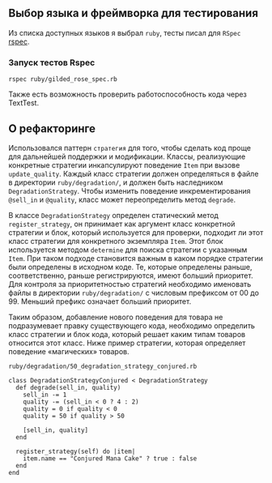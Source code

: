 ## Выбор языка и фреймворка для тестирования
Из списка доступных языков я выбрал `ruby`, тесты писал для `RSpec`
[rspec](http://rspec.info/).

### Запуск тестов Rspec
```
rspec ruby/gilded_rose_spec.rb
```
Также есть возможность проверить работоспособность кода через
TextTest.

## О рефакторинге

Использовался паттерн `стратегия` для того, чтобы сделать код проще
для дальнейшей поддержки и модификации. Классы, реализующие конкретные
стратегии инкапсулируют поведение `Item` при вызове
`update_quality`. Каждый класс стратегии должен определяться в файле в
директории `ruby/degradation/`, и должен быть наследником
`DegradationStrategy`. Чтобы изменить поведение инкрементирования
`@sell_in` и `@quality`, класс может переопределить метод `degrade`.

В классе `DegradationStrategy` определен статический метод
`register_strategy`, он принимает как аргумент класс конкретной
стратегии и блок, который используется для проверки, подходит ли этот
класс стратегии для конкретного экземпляра `Item`. Этот блок
иcпользуется методом `determine` для поиска стратегии с указанным
`Item`. При таком подходе становится важным в каком порядке стратегии
были определены в исходном коде. Те, которые определены раньше,
соответственно, раньше регистрируются, имеют больший приоритет. Для
контроля за приоритетностью стратегий необходимо именовать файлы в
директории `ruby/degradation/` с числовым префиксом от 00
до 99. Меньший префикс означает больший приоритет.

Таким образом, добавление нового поведения для товара не подразумевает
правку существующего кода, необходимо определить класс стратегии и
блок кода, который решает каким типам товаров относится этот
класс. Ниже пример стратегии, которая определяет поведение
«магических» товаров.

`ruby/degradation/50_degradation_strategy_conjured.rb`
```
class DegradationStrategyConjured < DegradationStrategy
  def degrade(sell_in, quality)
    sell_in -= 1
    quality -= (sell_in < 0 ? 4 : 2)
    quality = 0 if quality < 0
    quality = 50 if quality > 50

    [sell_in, quality]
  end

  register_strategy(self) do |item|
    item.name == "Conjured Mana Cake" ? true : false
  end
end
```


